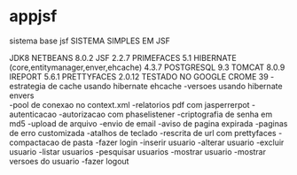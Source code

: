 appjsf
======

sistema base jsf
SISTEMA SIMPLES EM JSF

JDK8
NETBEANS 8.0.2
JSF 2.2.7
PRIMEFACES 5.1
HIBERNATE (core,entitymanager,enver,ehcache) 4.3.7
POSTGRESQL 9.3
TOMCAT 8.0.9
IREPORT 5.6.1
PRETTYFACES 2.0.12
TESTADO NO GOOGLE CROME 39
				-estrategia de cache usando hibernate ehcache 
				-versoes usando hibernate envers  
				-pool de conexao no context.xml 
				-relatorios pdf com jasperrerpot 
				-autenticacao 
				-autorizacao com phaselistener
				-criptografia de senha em md5
				-upload de arquivo 
				-envio de email 
				-aviso de pagina expirada 
				-paginas de erro customizada
				-atalhos de teclado
				-rescrita de url com prettyfaces
				-compactacao de pasta
-fazer login
-inserir usuario
-alterar usuario
-excluir usuario
-listar usuarios
-pesquisar usuarios
-mostrar usuario
-mostrar versoes do usuario
-fazer logout


 

